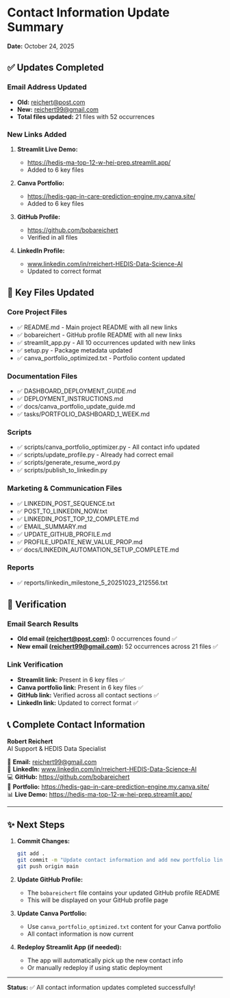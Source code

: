 # Contact Information Update Summary
**Date:** October 24, 2025

## ✅ Updates Completed

### Email Address Updated
- **Old:** reichert@post.com
- **New:** reichert99@gmail.com
- **Total files updated:** 21 files with 52 occurrences

### New Links Added

1. **Streamlit Live Demo:**
   - https://hedis-ma-top-12-w-hei-prep.streamlit.app/
   - Added to 6 key files

2. **Canva Portfolio:**
   - https://hedis-gap-in-care-prediction-engine.my.canva.site/
   - Added to 6 key files

3. **GitHub Profile:**
   - https://github.com/bobareichert
   - Verified in all files

4. **LinkedIn Profile:**
   - www.linkedin.com/in/rreichert-HEDIS-Data-Science-AI
   - Updated to correct format

## 📁 Key Files Updated

### Core Project Files
- ✅ README.md - Main project README with all new links
- ✅ bobareichert - GitHub profile README with all new links
- ✅ streamlit_app.py - All 10 occurrences updated with new links
- ✅ setup.py - Package metadata updated
- ✅ canva_portfolio_optimized.txt - Portfolio content updated

### Documentation Files
- ✅ DASHBOARD_DEPLOYMENT_GUIDE.md
- ✅ DEPLOYMENT_INSTRUCTIONS.md
- ✅ docs/canva_portfolio_update_guide.md
- ✅ tasks/PORTFOLIO_DASHBOARD_1_WEEK.md

### Scripts
- ✅ scripts/canva_portfolio_optimizer.py - All contact info updated
- ✅ scripts/update_profile.py - Already had correct email
- ✅ scripts/generate_resume_word.py
- ✅ scripts/publish_to_linkedin.py

### Marketing & Communication Files
- ✅ LINKEDIN_POST_SEQUENCE.txt
- ✅ POST_TO_LINKEDIN_NOW.txt
- ✅ LINKEDIN_POST_TOP_12_COMPLETE.md
- ✅ EMAIL_SUMMARY.md
- ✅ UPDATE_GITHUB_PROFILE.md
- ✅ PROFILE_UPDATE_NEW_VALUE_PROP.md
- ✅ docs/LINKEDIN_AUTOMATION_SETUP_COMPLETE.md

### Reports
- ✅ reports/linkedin_milestone_5_20251023_212556.txt

## 🎯 Verification

### Email Search Results
- **Old email (reichert@post.com):** 0 occurrences found ✅
- **New email (reichert99@gmail.com):** 52 occurrences across 21 files ✅

### Link Verification
- **Streamlit link:** Present in 6 key files ✅
- **Canva portfolio link:** Present in 6 key files ✅
- **GitHub link:** Verified across all contact sections ✅
- **LinkedIn link:** Updated to correct format ✅

## 📞 Complete Contact Information

**Robert Reichert**  
AI Support & HEDIS Data Specialist

📧 **Email:** reichert99@gmail.com  
🔗 **LinkedIn:** www.linkedin.com/in/rreichert-HEDIS-Data-Science-AI  
💻 **GitHub:** https://github.com/bobareichert  
🎨 **Portfolio:** https://hedis-gap-in-care-prediction-engine.my.canva.site/  
📊 **Live Demo:** https://hedis-ma-top-12-w-hei-prep.streamlit.app/

---

## ✨ Next Steps

1. **Commit Changes:**
   ```bash
   git add .
   git commit -m "Update contact information and add new portfolio links"
   git push origin main
   ```

2. **Update GitHub Profile:**
   - The `bobareichert` file contains your updated GitHub profile README
   - This will be displayed on your GitHub profile page

3. **Update Canva Portfolio:**
   - Use `canva_portfolio_optimized.txt` content for your Canva portfolio
   - All contact information is now current

4. **Redeploy Streamlit App (if needed):**
   - The app will automatically pick up the new contact info
   - Or manually redeploy if using static deployment

---

**Status:** ✅ All contact information updates completed successfully!

